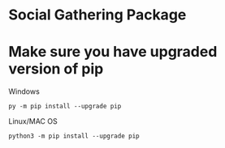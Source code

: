 # Social Gathering Package

# Make sure you have upgraded version of pip

Windows
```
py -m pip install --upgrade pip
```

Linux/MAC OS
```
python3 -m pip install --upgrade pip
```